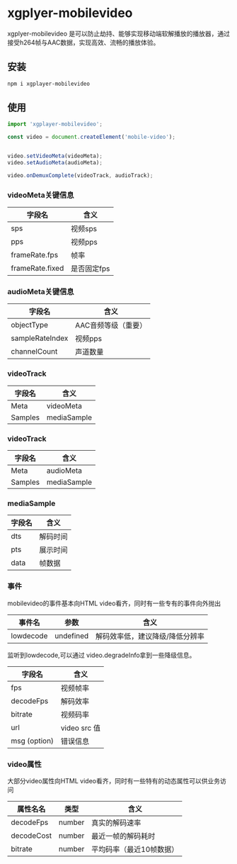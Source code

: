 # xgplyer-mobilevideo

xgplyer-mobilevideo 是可以防止劫持、能够实现移动端软解播放的播放器，通过接受h264帧与AAC数据，实现高效、流畅的播放体验。

## 安装

```bash
npm i xgplayer-mobilevideo 
```

## 使用

```js
import 'xgplayer-mobilevideo';

const video = document.createElement('mobile-video');


video.setVideoMeta(videoMeta);
video.setAudioMeta(audioMeta);

video.onDemuxComplete(videoTrack, audioTrack);

```

### videoMeta关键信息

| 字段名          | 含义        |
| --------------- | ----------- |
| sps             | 视频sps     |
| pps             | 视频pps     |
| frameRate.fps   | 帧率        |
| frameRate.fixed | 是否固定fps |

### audioMeta关键信息

| 字段名          | 含义                |
| --------------- | ------------------- |
| objectType      | AAC音频等级（重要） |
| sampleRateIndex | 视频pps             |
| channelCount    | 声道数量            |

### videoTrack

| 字段名  | 含义        |
| ------- | ----------- |
| Meta    | videoMeta   |
| Samples | mediaSample |

### videoTrack

| 字段名  | 含义        |
| ------- | ----------- |
| Meta    | audioMeta   |
| Samples | mediaSample |

### mediaSample

| 字段名 | 含义     |
| ------ | -------- |
| dts    | 解码时间 |
| pts    | 展示时间 |
| data   | 帧数据   |

### 事件
mobilevideo的事件基本向HTML video看齐，同时有一些专有的事件向外抛出


| 事件名 | 参数 | 含义 |
| ------ | -------- | -----|
| lowdecode  | undefined | 解码效率低，建议降级/降低分辨率 |

监听到lowdecode,可以通过 video.degradeInfo拿到一些降级信息。

| 字段名 | 含义     |
| ------ | -------- |
| fps    | 视频帧率 |
| decodeFps    | 解码效率 |
| bitrate   | 视频码率   |
| url | video src 值|
|msg (option)| 错误信息 |


### video属性
大部分video属性向HTML video看齐，同时有一些特有的动态属性可以供业务访问

| 属性名名 | 类型 | 含义 |
| ------ | -------- | -----|
| decodeFps  | number | 真实的解码速率 |
| decodeCost | number | 最近一帧的解码耗时 |
| bitrate | number | 平均码率（最近10帧数据） |
